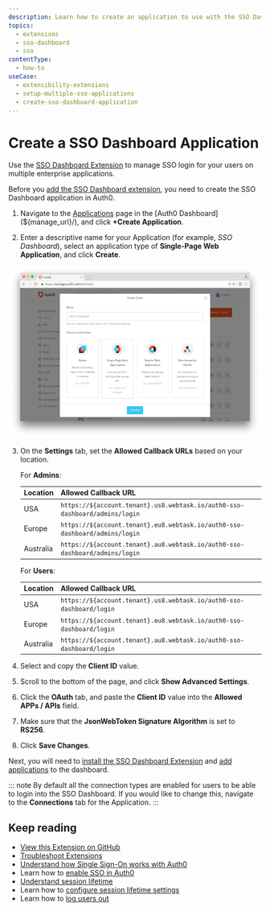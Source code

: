 ```yaml
---
description: Learn how to create an application to use with the SSO Dashboard Extension to enable SSO login for your applications. 
topics:
  - extensions
  - sso-dashboard
  - sso
contentType:
  - how-to
useCase: 
  - extensibility-extensions
  - setup-multiple-sso-applications
  - create-sso-dashboard-application
---
```


# Create a SSO Dashboard Application

Use the [SSO Dashboard Extension](/extensions/sso-dashboard) to manage SSO login for your users on multiple enterprise applications. 

Before you [add the SSO Dashboard extension](/dashboard/guides/extensions/sso-dashboard-install-extension), you need to create the SSO Dashboard application in Auth0. 

1. Navigate to the [Applications](${manage_url}/#/applications) page in the [Auth0 Dashboard](${manage_url}/), and click **+Create Application**. 

2. Enter a descriptive name for your Application (for example, *SSO Dashboard*), select an application type of **Single-Page Web Application**, and click **Create**.

  ![](/media/articles/extensions/sso-dashboard/create-client.png)

3. On the **Settings** tab, set the **Allowed Callback URLs** based on your location.

    For **Admins**:

    | Location | Allowed Callback URL |
    | --- | --- |
    | USA | `https://${account.tenant}.us8.webtask.io/auth0-sso-dashboard/admins/login` |
    | Europe | `https://${account.tenant}.eu8.webtask.io/auth0-sso-dashboard/admins/login` |
    | Australia | `https://${account.tenant}.au8.webtask.io/auth0-sso-dashboard/admins/login` |

    For **Users**:

    | Location | Allowed Callback URL |
    | --- | --- |
    | USA | `https://${account.tenant}.us8.webtask.io/auth0-sso-dashboard/login` |
    | Europe | `https://${account.tenant}.eu8.webtask.io/auth0-sso-dashboard/login` |
    | Australia | `https://${account.tenant}.au8.webtask.io/auth0-sso-dashboard/login` |

4. Select and copy the **Client ID** value.

5. Scroll to the bottom of the page, and click **Show Advanced Settings**. 

6. Click the **OAuth** tab, and paste the **Client ID** value into the **Allowed APPs / APIs** field.

7. Make sure that the **JsonWebToken Signature Algorithm** is set to **RS256**.

8. Click **Save Changes**. 

  Next, you will need to [install the SSO Dashboard Extension](/dashboard/guides/extensions/sso-dashboard-install-extension) and [add applications](/dashboard/guides/extensions/sso-dashboard-add-apps) to the dashboard.

::: note
By default all the connection types are enabled for users to be able to login into the SSO Dashboard. If you would like to change this, navigate to the **Connections** tab for the Application.
:::

## Keep reading

- [View this Extension on GitHub](https://github.com/auth0-extensions/auth0-sso-dashboard-extension)
- [Troubleshoot Extensions](/extensions/troubleshoot)
- [Understand how Single Sign-On works with Auth0](/sso/current/sso-auth0)
- Learn how to [enable SSO in Auth0](/dashboard/guides/tenants/enable-sso-tenant)
- [Understand session lifetime](/sessions/concepts/session-lifetime)
- Learn how to [configure session lifetime settings](/dashboard/guides/tenants/configure-session-lifetime-settings)
- Learn how to [log users out](/logout)
